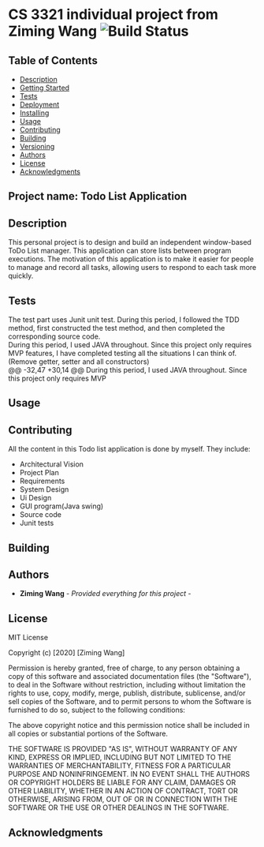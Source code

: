 # CS 3321 individual project from Ziming Wang ![Build Status](https://travis-ci.com/UserZiming/3321-project-Ziming-Wang.svg?token=z93z1poJqyyuph9MohmK&branch=master)

## Table of Contents

  - [Description](#description)
  - [Getting Started](#getting-started)
  - [Tests](#tests)
  - [Deployment](#deployment)
  - [Installing](#installing)
  - [Usage](#usage)
  - [Contributing](#contributing)
  - [Building](#building)
  - [Versioning](#versioning)
  - [Authors](#authors)
  - [License](#license)
  - [Acknowledgments](#acknowledgments)

## Project name: Todo List Application

## Description 
This personal project is to design and build an independent window-based ToDo List manager. This application can store lists between program executions. The motivation of this application is to make it easier for people to manage and record all tasks, allowing users to respond to each task more quickly.

## Tests
The test part uses Junit unit test. During this period, I followed the TDD method, first constructed the test method, and then completed the corresponding source code.  
During this period, I used JAVA throughout. Since this project only requires MVP features, I have completed testing all the situations I can think of. (Remove getter, setter and all constructors)  
@@ -32,47 +30,14 @@ During this period, I used JAVA throughout. Since this project only requires MVP

## Usage

## Contributing
All the content in this Todo list application is done by myself. They include:
 * Architectural Vision
 * Project Plan
 * Requirements
 * System Design
 * Ui Design
 * GUI program(Java swing)
 * Source code
 * Junit tests

## Building


## Authors

  - **Ziming Wang** - *Provided everything for this project* -


## License
MIT License

Copyright (c) [2020] [Ziming Wang]

Permission is hereby granted, free of charge, to any person obtaining a copy
of this software and associated documentation files (the "Software"), to deal
in the Software without restriction, including without limitation the rights
to use, copy, modify, merge, publish, distribute, sublicense, and/or sell
copies of the Software, and to permit persons to whom the Software is
furnished to do so, subject to the following conditions:

The above copyright notice and this permission notice shall be included in all
copies or substantial portions of the Software.

THE SOFTWARE IS PROVIDED "AS IS", WITHOUT WARRANTY OF ANY KIND, EXPRESS OR
IMPLIED, INCLUDING BUT NOT LIMITED TO THE WARRANTIES OF MERCHANTABILITY,
FITNESS FOR A PARTICULAR PURPOSE AND NONINFRINGEMENT. IN NO EVENT SHALL THE
AUTHORS OR COPYRIGHT HOLDERS BE LIABLE FOR ANY CLAIM, DAMAGES OR OTHER
LIABILITY, WHETHER IN AN ACTION OF CONTRACT, TORT OR OTHERWISE, ARISING FROM,
OUT OF OR IN CONNECTION WITH THE SOFTWARE OR THE USE OR OTHER DEALINGS IN THE
SOFTWARE.

## Acknowledgments
